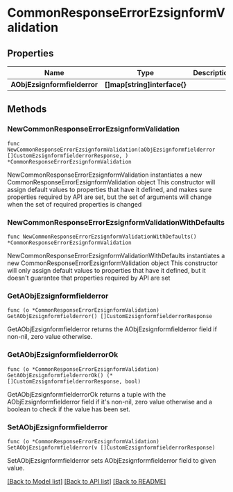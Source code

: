# CommonResponseErrorEzsignformValidation

## Properties

Name | Type | Description | Notes
------------ | ------------- | ------------- | -------------
**AObjEzsignformfielderror** | **[]map[string]interface{}** |  | 

## Methods

### NewCommonResponseErrorEzsignformValidation

`func NewCommonResponseErrorEzsignformValidation(aObjEzsignformfielderror []CustomEzsignformfielderrorResponse, ) *CommonResponseErrorEzsignformValidation`

NewCommonResponseErrorEzsignformValidation instantiates a new CommonResponseErrorEzsignformValidation object
This constructor will assign default values to properties that have it defined,
and makes sure properties required by API are set, but the set of arguments
will change when the set of required properties is changed

### NewCommonResponseErrorEzsignformValidationWithDefaults

`func NewCommonResponseErrorEzsignformValidationWithDefaults() *CommonResponseErrorEzsignformValidation`

NewCommonResponseErrorEzsignformValidationWithDefaults instantiates a new CommonResponseErrorEzsignformValidation object
This constructor will only assign default values to properties that have it defined,
but it doesn't guarantee that properties required by API are set

### GetAObjEzsignformfielderror

`func (o *CommonResponseErrorEzsignformValidation) GetAObjEzsignformfielderror() []CustomEzsignformfielderrorResponse`

GetAObjEzsignformfielderror returns the AObjEzsignformfielderror field if non-nil, zero value otherwise.

### GetAObjEzsignformfielderrorOk

`func (o *CommonResponseErrorEzsignformValidation) GetAObjEzsignformfielderrorOk() (*[]CustomEzsignformfielderrorResponse, bool)`

GetAObjEzsignformfielderrorOk returns a tuple with the AObjEzsignformfielderror field if it's non-nil, zero value otherwise
and a boolean to check if the value has been set.

### SetAObjEzsignformfielderror

`func (o *CommonResponseErrorEzsignformValidation) SetAObjEzsignformfielderror(v []CustomEzsignformfielderrorResponse)`

SetAObjEzsignformfielderror sets AObjEzsignformfielderror field to given value.



[[Back to Model list]](../README.md#documentation-for-models) [[Back to API list]](../README.md#documentation-for-api-endpoints) [[Back to README]](../README.md)


